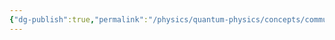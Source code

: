 ```yaml
---
{"dg-publish":true,"permalink":"/physics/quantum-physics/concepts/commutation-relations/"}
---
```


